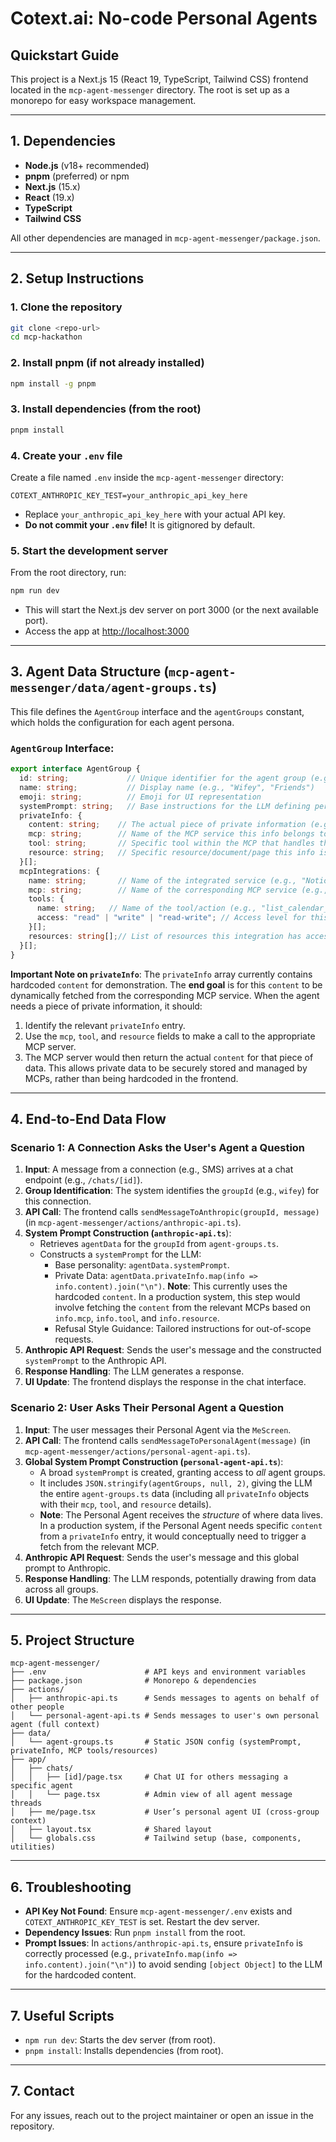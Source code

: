 # Cotext.ai: No-code Personal Agents

## Quickstart Guide

This project is a Next.js 15 (React 19, TypeScript, Tailwind CSS) frontend located in the `mcp-agent-messenger` directory. The root is set up as a monorepo for easy workspace management.

---

## 1. Dependencies
- **Node.js** (v18+ recommended)
- **pnpm** (preferred) or npm
- **Next.js** (15.x)
- **React** (19.x)
- **TypeScript**
- **Tailwind CSS**

All other dependencies are managed in `mcp-agent-messenger/package.json`.

---

## 2. Setup Instructions

### 1. Clone the repository
```bash
git clone <repo-url>
cd mcp-hackathon
```

### 2. Install pnpm (if not already installed)
```bash
npm install -g pnpm
```

### 3. Install dependencies (from the root)
```bash
pnpm install
```

### 4. Create your `.env` file
Create a file named `.env` inside the `mcp-agent-messenger` directory:

```
COTEXT_ANTHROPIC_KEY_TEST=your_anthropic_api_key_here
```
- Replace `your_anthropic_api_key_here` with your actual API key.
- **Do not commit your `.env` file!** It is gitignored by default.

### 5. Start the development server
From the root directory, run:
```bash
npm run dev
```
- This will start the Next.js dev server on port 3000 (or the next available port).
- Access the app at [http://localhost:3000](http://localhost:3000)

---

## 3. Agent Data Structure (`mcp-agent-messenger/data/agent-groups.ts`)

This file defines the `AgentGroup` interface and the `agentGroups` constant, which holds the configuration for each agent persona.

### `AgentGroup` Interface:
```typescript
export interface AgentGroup {
  id: string;             // Unique identifier for the agent group (e.g., "wifey", "friends")
  name: string;           // Display name (e.g., "Wifey", "Friends")
  emoji: string;          // Emoji for UI representation
  systemPrompt: string;   // Base instructions for the LLM defining personality and core tasks
  privateInfo: {
    content: string;    // The actual piece of private information (e.g., a safeword, an account number)
    mcp: string;        // Name of the MCP service this info belongs to (e.g., "Notion MCP")
    tool: string;       // Specific tool within the MCP that handles this info (e.g., "list_notion_pages")
    resource: string;   // Specific resource/document/page this info is tied to (e.g., "Health Tracker")
  }[];
  mcpIntegrations: {
    name: string;       // Name of the integrated service (e.g., "Notion", "Google Calendar")
    mcp: string;        // Name of the corresponding MCP service (e.g., "Notion MCP")
    tools: {
      name: string;   // Name of the tool/action (e.g., "list_calendar_events")
      access: "read" | "write" | "read-write"; // Access level for this tool
    }[];
    resources: string[];// List of resources this integration has access to (e.g., ["Family Calendar"])
  }[];
}
```
**Important Note on `privateInfo`**:
The `privateInfo` array currently contains hardcoded `content` for demonstration. The **end goal** is for this `content` to be dynamically fetched from the corresponding MCP service.
When the agent needs a piece of private information, it should:
1. Identify the relevant `privateInfo` entry.
2. Use the `mcp`, `tool`, and `resource` fields to make a call to the appropriate MCP server.
3. The MCP server would then return the actual `content` for that piece of data.
This allows private data to be securely stored and managed by MCPs, rather than being hardcoded in the frontend.

---

## 4. End-to-End Data Flow

### Scenario 1: A Connection Asks the User's Agent a Question

1.  **Input**: A message from a connection (e.g., SMS) arrives at a chat endpoint (e.g., `/chats/[id]`).
2.  **Group Identification**: The system identifies the `groupId` (e.g., `wifey`) for this connection.
3.  **API Call**: The frontend calls `sendMessageToAnthropic(groupId, message)` (in `mcp-agent-messenger/actions/anthropic-api.ts`).
4.  **System Prompt Construction (`anthropic-api.ts`**):
    *   Retrieves `agentData` for the `groupId` from `agent-groups.ts`.
    *   Constructs a `systemPrompt` for the LLM:
        *   Base personality: `agentData.systemPrompt`.
        *   Private Data: `agentData.privateInfo.map(info => info.content).join("\n")`. **Note**: This currently uses the hardcoded `content`. In a production system, this step would involve fetching the `content` from the relevant MCPs based on `info.mcp`, `info.tool`, and `info.resource`.
        *   Refusal Style Guidance: Tailored instructions for out-of-scope requests.
5.  **Anthropic API Request**: Sends the user's message and the constructed `systemPrompt` to the Anthropic API.
6.  **Response Handling**: The LLM generates a response.
7.  **UI Update**: The frontend displays the response in the chat interface.

### Scenario 2: User Asks Their Personal Agent a Question

1.  **Input**: The user messages their Personal Agent via the `MeScreen`.
2.  **API Call**: The frontend calls `sendMessageToPersonalAgent(message)` (in `mcp-agent-messenger/actions/personal-agent-api.ts`).
3.  **Global System Prompt Construction (`personal-agent-api.ts`**):
    *   A broad `systemPrompt` is created, granting access to *all* agent groups.
    *   It includes `JSON.stringify(agentGroups, null, 2)`, giving the LLM the entire `agent-groups.ts` data (including all `privateInfo` objects with their `mcp`, `tool`, and `resource` details).
    *   **Note**: The Personal Agent receives the *structure* of where data lives. In a production system, if the Personal Agent needs specific `content` from a `privateInfo` entry, it would conceptually need to trigger a fetch from the relevant MCP.
4.  **Anthropic API Request**: Sends the user's message and this global prompt to Anthropic.
5.  **Response Handling**: The LLM responds, potentially drawing from data across all groups.
6.  **UI Update**: The `MeScreen` displays the response.

---

## 5. Project Structure

```
mcp-agent-messenger/
├── .env                      # API keys and environment variables
├── package.json              # Monorepo & dependencies
├── actions/
│   ├── anthropic-api.ts      # Sends messages to agents on behalf of other people
│   └── personal-agent-api.ts # Sends messages to user's own personal agent (full context)
├── data/
│   └── agent-groups.ts       # Static JSON config (systemPrompt, privateInfo, MCP tools/resources)
├── app/
│   ├── chats/
│   │   ├── [id]/page.tsx     # Chat UI for others messaging a specific agent
│   │   └── page.tsx          # Admin view of all agent message threads
│   ├── me/page.tsx           # User’s personal agent UI (cross-group context)
│   ├── layout.tsx            # Shared layout
│   └── globals.css           # Tailwind setup (base, components, utilities)
```

---

## 6. Troubleshooting
- **API Key Not Found**: Ensure `mcp-agent-messenger/.env` exists and `COTEXT_ANTHROPIC_KEY_TEST` is set. Restart the dev server.
- **Dependency Issues**: Run `pnpm install` from the root.
- **Prompt Issues**: In `actions/anthropic-api.ts`, ensure `privateInfo` is correctly processed (e.g., `privateInfo.map(info => info.content).join("\n")`) to avoid sending `[object Object]` to the LLM for the hardcoded content.

---

## 7. Useful Scripts
- `npm run dev`: Starts the dev server (from root).
- `pnpm install`: Installs dependencies (from root).

---

## 7. Contact
For any issues, reach out to the project maintainer or open an issue in the repository.